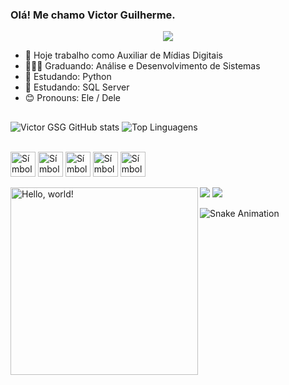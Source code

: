 ### Olá! Me chamo Victor Guilherme.
<p align=center>
  <a href="https://git.io/typing-svg">
    <img src="https://readme-typing-svg.demolab.com/?font=Fira+Code&lines=Olá!+Me+chamo+Victor+Guilherme...;Muito+prazer!👋" />
  </a>
</p>

- 🔭 Hoje trabalho como Auxiliar de Mídias Digitais
- 👨🏼‍💻 Graduando: Análise e Desenvolvimento de Sistemas
- 🐍 Estudando: Python
- 💾 Estudando: SQL Server
- 😊 Pronouns: Ele / Dele

##

<div>
  
  ![Victor GSG GitHub stats](https://github-readme-stats.vercel.app/api?username=vtiusko&show_icons=true&bg_color=00000000)
  ![Top Linguagens](https://github-readme-stats.vercel.app/api/top-langs/?username=vtiusko&layout=compact&bg_color=00000000)
</div>


<div style="display: inline_block"><br>
  <img align=center alt="Símbolo linguagem de programação Python"heigth=30 width=40 src="https://cdn.jsdelivr.net/gh/devicons/devicon@latest/icons/python/python-original.svg" />
  <img align=center alt="Símbolo linguagem de programação Java" heigth=30 width=40 src="https://cdn.jsdelivr.net/gh/devicons/devicon@latest/icons/java/java-original.svg" />
  <img align=center alt="Símbolo Banco de Dados SQL Server" heigth=30 width=40 src="https://cdn.jsdelivr.net/gh/devicons/devicon@latest/icons/microsoftsqlserver/microsoftsqlserver-original.svg" />
  <img align=center alt="Símbolo linguagem de marcação HTML" heigth=30 width=40 src="https://cdn.jsdelivr.net/gh/devicons/devicon@latest/icons/html5/html5-original.svg" />
  <img align=center alt="Símbolo linguagem de estilização CSS" heigth=30 width=40 src="https://cdn.jsdelivr.net/gh/devicons/devicon@latest/icons/css3/css3-original.svg" />
</div>

<br />

<div>
  <img align=left alt="Hello, world!" heigth=400 width=300 src="https://wallpaperaccess.com/full/9499799.png"/>
</div>

<div>
  <a href="www.linkedin.com/in/victor-guilherme-da-silva-godinho-999718272" target="_blank"><img src="https://img.shields.io/badge/LinkedIn-0077B5?style=for-the-badge&logo=linkedin&logoColor=white" /></a>
  <a href="mailto:victorgsg7272@gmail.com" target="_blank"> <img src="https://img.shields.io/badge/Gmail-D14836?style=for-the-badge&logo=gmail&logoColor=white" /></a>
</div>

![Snake Animation](https://github.com/Vtiusko/blob/output/github-contribuition-grid-snake.svg)
